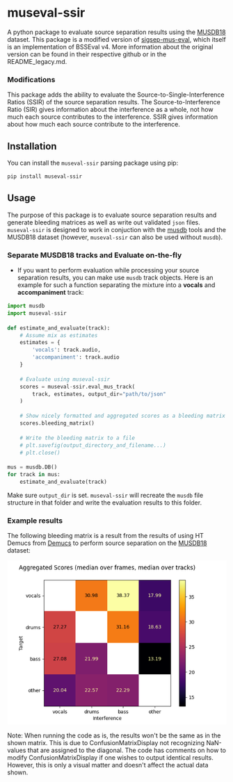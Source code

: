 # museval-ssir

A python package to evaluate source separation results using the [MUSDB18](https://sigsep.github.io/musdb) dataset.
This package is a modified version of [sigsep-mus-eval](https://github.com/sigsep/sigsep-mus-eval), which itself is an implementation of BSSEval v4.
More information about the original version can be found in their respective github or in the README_legacy.md.

### Modifications

This package adds the ability to evaluate the Source-to-Single-Interference Ratios (SSIR) of the source separation results.
The Source-to-Interference Ratio (SIR) gives information about the interference as a whole, not how much each source contributes to the interference.
SSIR gives information about how much each source contribute to the interference.

## Installation

You can install the `museval-ssir` parsing package using pip:

```bash
pip install museval-ssir
```

## Usage

The purpose of this package is to evaluate source separation results and generate bleeding matrices as well as write out validated `json` files.
`museval-ssir` is designed to work in conjuction with the [musdb](https://github.com/sigsep/sigsep-mus-db) tools and the MUSDB18 dataset (however, `museval-ssir` can also be used without `musdb`).

### Separate MUSDB18 tracks and Evaluate on-the-fly

- If you want to perform evaluation while processing your source separation results, you can make use `musdb` track objects.
Here is an example for such a function separating the mixture into a __vocals__ and __accompaniment__ track:

```python
import musdb
import museval-ssir

def estimate_and_evaluate(track):
    # Assume mix as estimates
    estimates = {
        'vocals': track.audio,
        'accompaniment': track.audio
    }

    # Evaluate using museval-ssir
    scores = museval-ssir.eval_mus_track(
        track, estimates, output_dir="path/to/json"
    )

    # Show nicely formatted and aggregated scores as a bleeding matrix
    scores.bleeding_matrix()
    
    # Write the bleeding matrix to a file
    # plt.savefig(output_directory_and_filename...)
    # plt.close()

mus = musdb.DB()
for track in mus:
    estimate_and_evaluate(track)

```
Make sure `output_dir` is set. `museval-ssir` will recreate the `musdb` file structure in that folder and write the evaluation results to this folder.

### Example results

The following bleeding matrix is a result from the results of using HT Demucs from [Demucs](https://github.com/adefossez/demucs) to perform source separation on the [MUSDB18](https://sigsep.github.io/musdb) dataset:

![alt text](common/images/aggregated_results_median_median.png)

Note: When running the code as is, the results won't be the same as in the shown matrix.
This is due to ConfusionMatrixDisplay not recognizing NaN-values that are assigned to the diagonal.
The code has comments on how to modify ConfusionMatrixDisplay if one wishes to output identical results.
However, this is only a visual matter and doesn't affect the actual data shown.